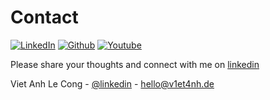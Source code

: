 <!-- CONTACT -->
# Contact
[![LinkedIn][linkedin-shield]][linkedin-url] [![Github][github-shield]][github-url] [![Youtube][youtube-shield]][youtube-url]

Please share your thoughts and connect with me on [linkedin](https://linkedin.com/in/viet-anh-le-cong) 

Viet Anh Le Cong - [@linkedin](https://linkedin.com/in/viet-anh-le-cong) - [hello@v1et4nh.de](mailto:hello@v1et4nh.de)


<!-- MARKDOWN LINKS & IMAGES -->
<!-- https://www.markdownguide.org/basic-syntax/#reference-style-links -->
[github-shield]: https://img.shields.io/github/followers/v1et4nh?label=Github&style=for-the-badge
[linkedin-shield]: https://img.shields.io/badge/-LinkedIn-black.svg?style=for-the-badge&logo=linkedin&colorB=555&logoColor=blue
[youtube-shield]: https://img.shields.io/endpoint?color=red&label=Youtube&logoColor=red&style=for-the-badge&url=https%3A%2F%2Fyoutube-channel-badge-v1.vercel.app%2Fapi%2Fsubscriber
[github-url]: https://github.com/v1et4nh
[linkedin-url]: https://linkedin.com/in/viet-anh-le-cong
[youtube-url]: https://www.youtube.com/channel/UC7PMQLO9HIZ5zEogOkHp8yw